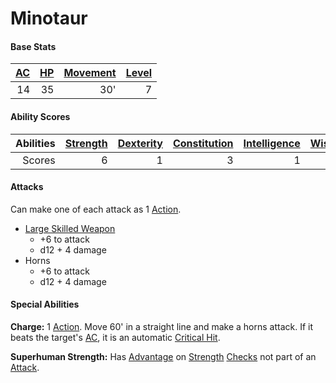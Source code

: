 # Minotaur

#### Base Stats

| [AC](../../../Player%20Characters/Derived%20Statistics/Armor%20Class.md) | [HP](../../../Player%20Characters/Derived%20Statistics/Health%20Points.md) | [Movement](../../../Game%20Procedures/Movement.md) | [Level](../../../Player%20Characters/Derived%20Statistics/Level.md) |
| -----------------------------------------------------------------------: | -------------------------------------------------------------------------: | -------------------------------------------------: | ------------------------------------------------------------------: |
|                                                                       14 |                                                                         35 |                                                30' |                                                                   7 |
#### Ability Scores

| Abilities | [Strength](../../../Player%20Characters/Chosen%20Statistics/Strength.md) | [Dexterity](../../../Player%20Characters/Chosen%20Statistics/Dexterity.md) | [Constitution](../../../Player%20Characters/Chosen%20Statistics/Constitution.md) | [Intelligence](../../../Player%20Characters/Chosen%20Statistics/Intelligence.md) | [Wisdom](../../../Player%20Characters/Chosen%20Statistics/Wisdom.md)<br> | [Charisma](../../../Player%20Characters/Chosen%20Statistics/Charisma.md)<br> |
| --------: | -----------------------------------------------------------------------: | -------------------------------------------------------------------------: | -------------------------------------------------------------------------------: | -------------------------------------------------------------------------------: | -----------------------------------------------------------------------: | ---------------------------------------------------------------------------: |
|    Scores |                                                                        6 |                                                                          1 |                                                                                3 |                                                                                1 |                                                                        2 |                                                                            1 |
#### Attacks
Can make one of each attack as 1 [Action](../../../Game%20Procedures/Action.md).

- [Large Skilled Weapon](../../../Items/Individual%20Item%20Cards/Weapons/Melee%20Weapons/Large%20Skilled%20Weapon.md)
	- +6 to attack
	- d12 + 4 damage
- Horns
	- +6 to attack
	- d12 + 4 damage
#### Special Abilities
**Charge:** 1 [Action](../../../Game%20Procedures/Action.md). Move 60' in a straight line and make a horns attack. If it beats the target's [AC](../../../Player%20Characters/Derived%20Statistics/Armor%20Class.md), it is an automatic [Critical Hit](../../../Game%20Procedures/Dice%20Rolls/Critical%20Hit.md).

**Superhuman Strength:** Has [Advantage](../../../Game%20Procedures/Dice%20Rolls/Advantage.md) on [Strength](../../../Player%20Characters/Chosen%20Statistics/Strength.md) [Checks](../../../Game%20Procedures/Check.md) not part of an [Attack](../../../Game%20Procedures/Attack.md).